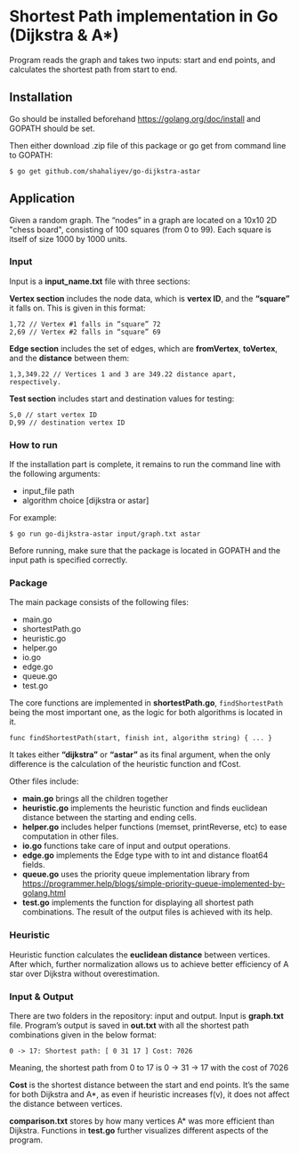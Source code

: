 # Shortest Path implementation in Go (Dijkstra & A*)

Program reads the graph and takes two inputs: start and end points, and calculates the shortest path from start to end.  

## Installation

Go should be installed beforehand https://golang.org/doc/install and GOPATH should be set.

Then either download .zip file of this package or go get from command line to GOPATH:

```
$ go get github.com/shahaliyev/go-dijkstra-astar
```

## Application

Given a random graph. The “nodes” in a graph are located on a 10x10 2D "chess board", consisting of 100 squares (from 0 to 99). Each square is itself of size 1000 by 1000 units.

### Input

Input is a **input_name.txt** file with three sections: 

**Vertex section** includes the node data, which is **vertex ID**, and the **“square”** it falls on. This is given in this format:

```
1,72 // Vertex #1 falls in “square” 72
2,69 // Vertex #2 falls in “square” 69
```

**Edge section** includes the set of edges, which are **fromVertex**, **toVertex**, and the **distance** between them:

```
1,3,349.22 // Vertices 1 and 3 are 349.22 distance apart, respectively.
```
**Test section** includes start and destination values for testing:

```
S,0 // start vertex ID
D,99 // destination vertex ID
```

### How to run

If the installation part is complete, it remains to run the command line with the following arguments:

* input_file path
* algorithm choice [dijkstra or astar]

For example:

```
$ go run go-dijkstra-astar input/graph.txt astar
```

Before running, make sure that the package is located in GOPATH and the input path is specified correctly.

### Package

The main package consists of the following files:

* main.go
* shortestPath.go
* heuristic.go
* helper.go
* io.go
* edge.go
* queue.go
* test.go

The core functions are implemented in **shortestPath.go**, ```findShortestPath``` being the most important one, as the logic for both algorithms  is located in it.

```
func findShortestPath(start, finish int, algorithm string) { ... }
```

It takes either **“dijkstra”** or **“astar”** as its final argument, when the only difference is the calculation of the heuristic function and fCost.

Other files include: 

* **main.go** brings all the children together
* **heuristic.go** implements the heuristic function and finds euclidean distance between the starting and ending cells.
* **helper.go** includes helper functions (memset, printReverse, etc) to ease computation in other files.
* **io.go** functions take care of input and output operations.
* **edge.go** implements the Edge type with  to int and  distance float64 fields.
* **queue.go** uses the priority queue implementation library from https://programmer.help/blogs/simple-priority-queue-implemented-by-golang.html
* **test.go** implements the function for displaying all shortest path combinations. The result of the output files is achieved with its help.

### Heuristic
Heuristic function calculates the **euclidean distance** between vertices. After which, further normalization allows us to achieve better efficiency of A star over Dijkstra without overestimation.

### Input & Output
There are two folders in the repository: input and output. Input is **graph.txt** file. Program’s output is saved in **out.txt** with all the shortest path combinations given in the below format:

```
0 -> 17: Shortest path: [ 0 31 17 ] Cost: 7026
```

Meaning, the shortest path from 0 to 17 is 0 -> 31 -> 17 with the cost of 7026

**Cost** is the shortest distance between the start and end points. It’s the same for both Dijkstra and A*, as even if heuristic increases f(v), it does not affect the distance between vertices.

**comparison.txt** stores by how many vertices A* was more efficient than Dijkstra. Functions in **test.go** further visualizes different aspects of the program. 